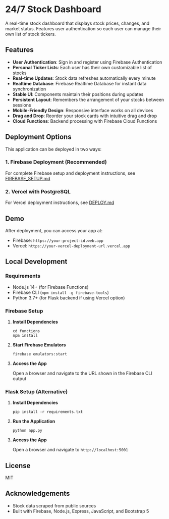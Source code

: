 # 24/7 Stock Dashboard

A real-time stock dashboard that displays stock prices, changes, and market status. Features user authentication so each user can manage their own list of stock tickers.

## Features

- **User Authentication**: Sign in and register using Firebase Authentication
- **Personal Ticker Lists**: Each user has their own customizable list of stocks
- **Real-time Updates**: Stock data refreshes automatically every minute
- **Realtime Database**: Firebase Realtime Database for instant data synchronization
- **Stable UI**: Components maintain their positions during updates
- **Persistent Layout**: Remembers the arrangement of your stocks between sessions
- **Mobile-Friendly Design**: Responsive interface works on all devices
- **Drag and Drop**: Reorder your stock cards with intuitive drag and drop
- **Cloud Functions**: Backend processing with Firebase Cloud Functions

## Deployment Options

This application can be deployed in two ways:

### 1. Firebase Deployment (Recommended)

For complete Firebase setup and deployment instructions, see [FIREBASE_SETUP.md](FIREBASE_SETUP.md)

### 2. Vercel with PostgreSQL

For Vercel deployment instructions, see [DEPLOY.md](DEPLOY.md)

## Demo

After deployment, you can access your app at:
- Firebase: `https://your-project-id.web.app`
- Vercel: `https://your-vercel-deployment-url.vercel.app`

## Local Development

### Requirements

- Node.js 14+ (for Firebase Functions)
- Firebase CLI (`npm install -g firebase-tools`)
- Python 3.7+ (for Flask backend if using Vercel option)

### Firebase Setup

1. **Install Dependencies**
   ```
   cd functions
   npm install
   ```

2. **Start Firebase Emulators**
   ```
   firebase emulators:start
   ```

3. **Access the App**
   
   Open a browser and navigate to the URL shown in the Firebase CLI output

### Flask Setup (Alternative)

1. **Install Dependencies**
   ```
   pip install -r requirements.txt
   ```

2. **Run the Application**
   ```
   python app.py
   ```

3. **Access the App**
   
   Open a browser and navigate to `http://localhost:5001`

## License

MIT

## Acknowledgements

- Stock data scraped from public sources
- Built with Firebase, Node.js, Express, JavaScript, and Bootstrap 5
